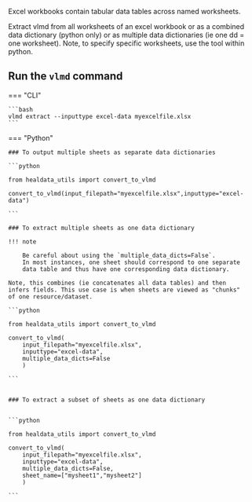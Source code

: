 
Excel workbooks contain tabular data tables across named worksheets.

Extract vlmd from all worksheets of an excel workbook or as a combined data dictionary (python only) or as multiple data dictionaries (ie one dd = one worksheet). Note, to specify specific worksheets, use the tool within python.


## Run the `vlmd` command


=== "CLI"

    ```bash
    vlmd extract --inputtype excel-data myexcelfile.xlsx
    ```


=== "Python"

    ### To output multiple sheets as separate data dictionaries 

    ```python

    from healdata_utils import convert_to_vlmd

    convert_to_vlmd(input_filepath="myexcelfile.xlsx",inputtype="excel-data")
    
    ```

    ### To extract multiple sheets as one data dictionary 

    !!! note

        Be careful about using the `multiple_data_dicts=False`.
        In most instances, one sheet should correspond to one separate
        data table and thus have one corresponding data dictionary.  

    Note, this combines (ie concatenates all data tables) and then
    infers fields. This use case is when sheets are viewed as "chunks"
    of one resource/dataset. 

    ```python

    from healdata_utils import convert_to_vlmd

    convert_to_vlmd(
        input_filepath="myexcelfile.xlsx",
        inputtype="excel-data",
        multiple_data_dicts=False
        )
    
    ```


    ### To extract a subset of sheets as one data dictionary


    ```python

    from healdata_utils import convert_to_vlmd

    convert_to_vlmd(
        input_filepath="myexcelfile.xlsx",
        inputtype="excel-data",
        multiple_data_dicts=False,
        sheet_name=["mysheet1","mysheet2"]
        )
    
    ```
    
